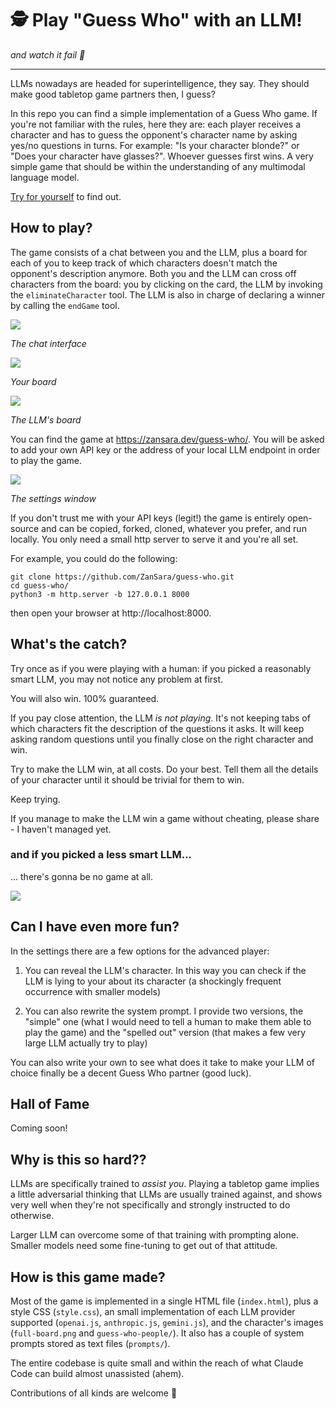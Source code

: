 # 🕵️ Play "Guess Who" with an LLM! 

_and watch it fail 🫠_

---

LLMs nowadays are headed for superintelligence, they say. They should make good tabletop game partners then, I guess?

In this repo you can find a simple implementation of a Guess Who game. If you're not familiar with the rules, here they are: each player receives a character and has to guess the opponent's character name by asking yes/no questions in turns. For example: "Is your character blonde?" or "Does your character have glasses?". Whoever guesses first wins. A very simple game that should be within the understanding of any multimodal language model.

[Try for yourself](https://zansara.dev/guess-who/) to find out.

## How to play?

The game consists of a chat between you and the LLM, plus a board for each of you to keep track of which characters doesn't match the opponent's description anymore. Both you and the LLM can cross off characters from the board: you by clicking on the card, the LLM by invoking the `eliminateCharacter` tool. The LLM is also in charge of declaring a winner by calling the `endGame` tool.

![](/help/chat.png)

_The chat interface_

![](/help/user-board.png)

_Your board_

![](/help/llm-board.png)

_The LLM's board_

You can find the game at https://zansara.dev/guess-who/. You will be asked to add your own API key or the address of your local LLM endpoint in order to play the game.

![](/help/settings.png)

_The settings window_

If you don't trust me with your API keys (legit!) the game is entirely open-source and can be copied, forked, cloned, whatever you prefer, and run locally. You only need a small http server to serve it and you're all set.

For example, you could do the following:

```
git clone https://github.com/ZanSara/guess-who.git
cd guess-who/
python3 -m http.server -b 127.0.0.1 8000
```

then open your browser at http://localhost:8000.

## What's the catch?

Try once as if you were playing with a human: if you picked a reasonably smart LLM, you may not notice any problem at first. 

You will also win. 100% guaranteed.

If you pay close attention, the LLM _is not playing_. It's not keeping tabs of which characters fit the description of the questions it asks. It will keep asking random questions until you finally close on the right character and win.

Try to make the LLM win, at all costs. Do your best. Tell them all the details of your character until it should be trivial for them to win.

Keep trying.

If you manage to make the LLM win a game without cheating, please share - I haven't managed yet.

### and if you picked a less smart LLM...

... there's gonna be no game at all.

![](/help/llm-spoiling-character.png)

## Can I have even more fun?

In the settings there are a few options for the advanced player:

1. You can reveal the LLM's character. In this way you can check if the LLM is lying to your about its character (a shockingly frequent occurrence with smaller models)

2. You can also rewrite the system prompt. I provide two versions, the "simple" one (what I would need to tell a human to make them able to play the game) and the "spelled out" version (that makes a few very large LLM actually try to play)

You can also write your own to see what does it take to make your LLM of choice finally be a decent Guess Who partner (good luck).

## Hall of Fame

Coming soon!

## Why is this so hard??

LLMs are specifically trained to _assist you_. Playing a tabletop game implies a little adversarial thinking that LLMs are usually trained against, and shows very well when they're not specifically and strongly instructed to do otherwise. 

Larger LLM can overcome some of that training with prompting alone. Smaller models need some fine-tuning to get out of that attitude.

## How is this game made?

Most of the game is implemented in a single HTML file (`index.html`), plus a style CSS (`style.css`), an small implementation of each LLM provider supported (`openai.js`, `anthropic.js`, `gemini.js`), and the character's images (`full-board.png` and `guess-who-people/`). It also has a couple of system prompts stored as text files (`prompts/`).

The entire codebase is quite small and within the reach of what Claude Code can build almost unassisted (ahem).

Contributions of all kinds are welcome 🙇
